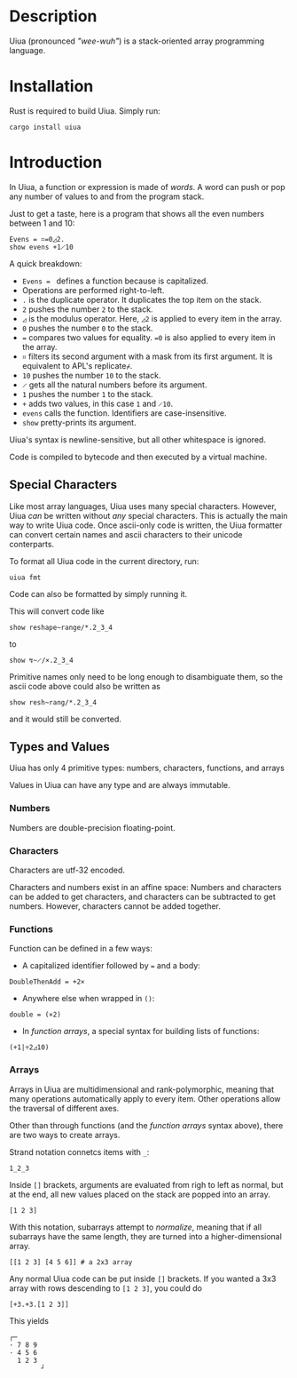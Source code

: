 # Description

Uiua (pronounced *"wee-wuh"*) is a stack-oriented array programming language.

# Installation

Rust is required to build Uiua. Simply run:
```
cargo install uiua
```

# Introduction

In Uiua, a function or expression is made of *words*. 
A word can push or pop any number of values to and from the program stack.

Just to get a taste, here is a program that shows all the even numbers between 1 and 10:
```
Evens = ⌗=0◿2.
show evens +1𝆱10
```
A quick breakdown:
- `Evens = ` defines a function because is capitalized.
- Operations are performed right-to-left.
- `.` is the duplicate operator. It duplicates the top item on the stack.
- `2` pushes the number `2` to the stack.
- `◿` is the modulus operator. Here, `◿2` is applied to every item in the array.
- `0` pushes the number `0` to the stack.
- `=` compares two values for equality. `=0` is also applied to every item in the array.
- `⌗` filters its second argument with a mask from its first argument. It is equivalent to APL's replicate`⌿`.
- `10` pushes the number `10` to the stack.
- `𝆱` gets all the natural numbers before its argument.
- `1` pushes the number `1` to the stack.
- `+` adds two values, in this case `1` and `𝆱10`.
- `evens` calls the function. Identifiers are case-insensitive.
- `show` pretty-prints its argument.

Uiua's syntax is newline-sensitive, but all other whitespace is ignored.

Code is compiled to bytecode and then executed by a virtual machine.

## Special Characters

Like most array languages, Uiua uses many special characters.
However, Uiua *can* be written without *any* special characters.
This is actually the main way to write Uiua code.
Once ascii-only code is written, the Uiua formatter can convert certain names and ascii characters to their unicode conterparts.

To format all Uiua code in the current directory, run:
```
uiua fmt
```
Code can also be formatted by simply running it.

This will convert code like
```
show reshape~range/*.2_3_4
```
to
```
show ↯~𝆱/×.2_3_4
```
Primitive names only need to be long enough to disambiguate them, so the ascii code above could also be written as
```
show resh~rang/*.2_3_4
```
and it would still be converted.

## Types and Values

Uiua has only 4 primitive types: numbers, characters, functions, and arrays

Values in Uiua can have any type and are always immutable.

### Numbers

Numbers are double-precision floating-point.

### Characters

Characters are utf-32 encoded.

Characters and numbers exist in an affine space:
Numbers and characters can be added to get characters, and characters can be subtracted to get numbers.
However, characters cannot be added together.

### Functions

Function can be defined in a few ways:
- A capitalized identifier followed by `=` and a body:
```
DoubleThenAdd = +2×
```
- Anywhere else when wrapped in `()`:
```
double = (×2)
```
- In *function arrays*, a special syntax for building lists of functions:
```
(+1|÷2◿10)
```

### Arrays

Arrays in Uiua are multidimensional and rank-polymorphic, meaning that many operations automatically apply to every item.
Other operations allow the traversal of different axes.

Other than through functions (and the *function arrays* syntax above), there are two ways to create arrays.

Strand notation connetcs items with `_`:
```
1_2_3
```
Inside `[]` brackets, arguments are evaluated from righ to left as normal, but at the end, all new values placed on the stack are popped into an array.
```
[1 2 3]
```
With this notation, subarrays attempt to *normalize*, meaning that if all subarrays have the same length, they are turned into a higher-dimensional array.
```
[[1 2 3] [4 5 6]] # a 2x3 array
```
Any normal Uiua code can be put inside `[]` brackets. If you wanted a 3x3 array with rows descending to `[1 2 3]`, you could do
```
[+3.+3.[1 2 3]]
```
This yields
```
┌─
· 7 8 9
· 4 5 6
  1 2 3
        ┘
```

